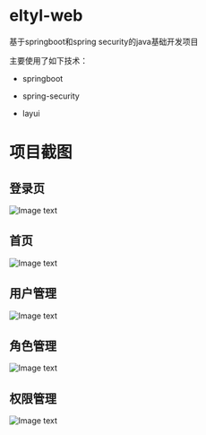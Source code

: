 # eltyl-web
基于springboot和spring security的java基础开发项目

主要使用了如下技术：
- springboot
+ spring-security
- layui
# 项目截图
## 登录页
![Image text](https://github.com/fanhenghui/eltyl_web/blob/master/doc/login.png)
## 首页
![Image text](https://github.com/fanhenghui/eltyl_web/blob/master/doc/home.png)
## 用户管理
![Image text](https://github.com/fanhenghui/eltyl_web/blob/master/doc/user.png)
## 角色管理
![Image text](https://github.com/fanhenghui/eltyl_web/blob/master/doc/role.png)
## 权限管理
![Image text](https://github.com/fanhenghui/eltyl_web/blob/master/doc/permission.png)
